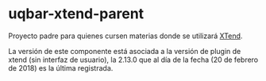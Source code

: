 # uqbar-xtend-parent

Proyecto padre para quienes cursen materias donde se utilizará [XTend](http://www.eclipse.org/xtend/index.html).

La versión de este componente está asociada a la versión de plugin de xtend (sin interfaz de usuario), la 2.13.0 que al día de la fecha (20 de febrero de 2018) es la última registrada.
